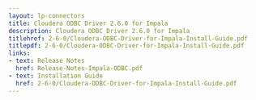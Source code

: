 ```yaml
---
layout: lp-connectors
title: Cloudera ODBC Driver 2.6.0 for Impala
description: Cloudera ODBC Driver 2.6.0 for Impala
titlehref: 2-6-0/Cloudera-ODBC-Driver-for-Impala-Install-Guide.pdf
titlepdf: 2-6-0/Cloudera-ODBC-Driver-for-Impala-Install-Guide.pdf
links:
- text: Release Notes
  href: Release-Notes-Impala-ODBC.pdf
- text: Installation Guide
  href: 2-6-0/Cloudera-ODBC-Driver-for-Impala-Install-Guide.pdf
---
```

